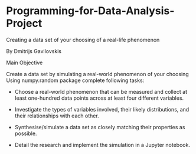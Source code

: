 
# Programming-for-Data-Analysis-Project
Creating a data set of your choosing of a real-life phenomenon

By Dmitrijs Gavilovskis

Main Objective

Create a data set by simulating a real-world phenomenon of your choosing
Using numpy.random package complete following tasks:

- Choose a real-world phenomenon that can be measured and collect at least one-hundred data points across at least four different variables.

- Investigate the types of variables involved, their likely distributions, and their relationships with each other.

- Synthesise/simulate a data set as closely matching their properties as possible.

- Detail the research and implement the simulation in a Jupyter notebook.
